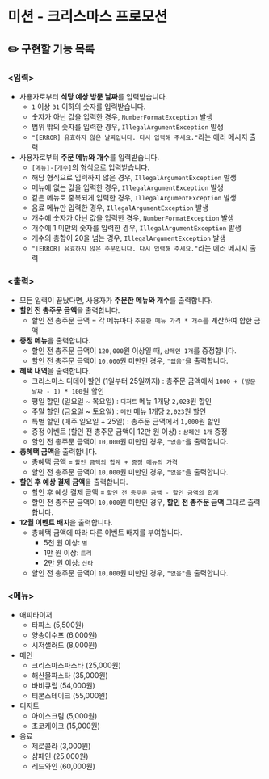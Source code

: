 # 미션 - 크리스마스 프로모션

## ✏️ 구현할 기능 목록

### <입력>
- 사용자로부터 **식당 예상 방문 날짜**를 입력받습니다.
    - `1` 이상 `31` 이하의 숫자를 입력받습니다.
    - 숫자가 아닌 값을 입력한 경우, `NumberFormatException` 발생
    - 범위 밖의 숫자를 입력한 경우, `IllegalArgumentException` 발생
    - `"[ERROR] 유효하지 않은 날짜입니다. 다시 입력해 주세요."`라는 에러 메시지 출력
- 사용자로부터 **주문 메뉴와 개수**를 입력받습니다.
    - `[메뉴]-[개수]`의 형식으로 입력받습니다.
    - 해당 형식으로 입력하지 않은 경우, `IllegalArgumentException` 발생
    - 메뉴에 없는 값을 입력한 경우, `IllegalArgumentException` 발생
    - 같은 메뉴로 중복되게 입력한 경우, `IllegalArgumentException` 발생
    - 음료 메뉴만 입력한 경우, `IllegalArgumentException` 발생
    - 개수에 숫자가 아닌 값을 입력한 경우, `NumberFormatException` 발생
    - 개수에 1 미만의 숫자를 입력한 경우, `IllegalArgumentException` 발생
    - 개수의 총합이 20을 넘는 경우, `IllegalArgumentException` 발생
    - `"[ERROR] 유효하지 않은 주문입니다. 다시 입력해 주세요."`라는 에러 메시지 출력

### <출력>
- 모든 입력이 끝났다면, 사용자가 **주문한 메뉴와 개수**를 출력합니다. 
- **할인 전 총주문 금액**을 출력합니다.
  - 할인 전 총주문 금액 = 각 메뉴마다 `주문한 메뉴 가격 * 개수`를 계산하여 합한 금액
- **증정 메뉴**을 출력합니다.
  - 할인 전 총주문 금액이 `120,000`원 이상일 때, `샴페인 1개`를 증정합니다.
  - 할인 전 총주문 금액이 `10,000`원 미만인 경우, `"없음"`을 출력합니다.
- **혜택 내역**을 출력합니다.
  - 크리스마스 디데이 할인 (1일부터 25일까지) : 총주문 금액에서 `1000 + (방문 날짜 - 1) * 100`원 할인
  - 평일 할인 (일요일 ~ 목요일) : `디저트` 메뉴 1개당 `2,023`원 할인
  - 주말 할인 (금요일 ~ 토요일) : `메인` 메뉴 1개당 `2,023`원 할인
  - 특별 할인 (매주 일요일 + 25일) : 총주문 금액에서 `1,000`원 할인
  - 증정 이벤트 (할인 전 총주문 금액이 12만 원 이상) : `샴페인 1개` 증정
  - 할인 전 총주문 금액이 `10,000`원 미만인 경우, `"없음"`을 출력합니다.
- **총혜택 금액**을 출력합니다.
  - 총혜택 금액 = `할인 금액의 합계 + 증정 메뉴의 가격`
  - 할인 전 총주문 금액이 `10,000`원 미만인 경우, `"없음"`을 출력합니다.
- **할인 후 예상 결제 금액**을 출력합니다.
  - 할인 후 예상 결제 금액 = `할인 전 총주문 금액 - 할인 금액의 합계`
  - 할인 전 총주문 금액이 `10,000`원 미만인 경우, **할인 전 총주문 금액** 그대로 출력합니다.
- **12월 이벤트 배지**을 출력합니다.
  - 총혜택 금액에 따라 다른 이벤트 배지를 부여합니다.
    - 5천 원 이상: `별`
    - 1만 원 이상: `트리`
    - 2만 원 이상: `산타`
  - 할인 전 총주문 금액이 `10,000`원 미만인 경우, `"없음"`을 출력합니다.

### <메뉴>
- 애피타이저
  - 타파스 (5,500원)
  - 양송이수프 (6,000원)
  - 시저샐러드 (8,000원)
- 메인
  - 크리스마스파스타 (25,000원)
  - 해산물파스타 (35,000원)
  - 바비큐립 (54,000원)
  - 티본스테이크 (55,000원)
- 디저트
  - 아이스크림 (5,000원)
  - 초코케이크 (15,000원)
- 음료
  - 제로콜라 (3,000원)
  - 샴페인 (25,000원)
  - 레드와인 (60,000원)